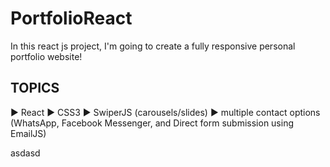# PortfolioReact

In this react js project, I'm going to create a fully responsive personal portfolio website! 

## TOPICS

▶️ React
▶️ CSS3 
▶️ SwiperJS (carousels/slides)
▶️ multiple contact options (WhatsApp, Facebook Messenger, and Direct form submission using EmailJS)

asdasd
